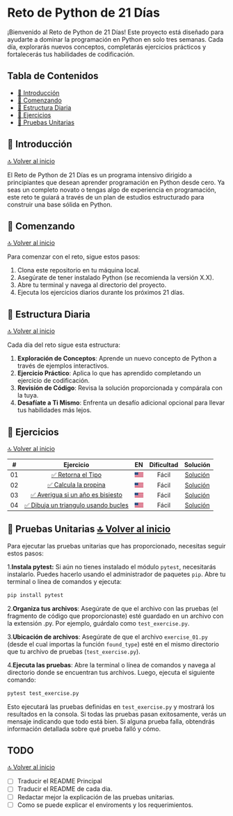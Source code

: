 <a name="top"></a>
# Reto de Python de 21 Días

¡Bienvenido al Reto de Python de 21 Días! Este proyecto está diseñado para ayudarte a dominar la programación en Python en solo tres semanas. Cada día, explorarás nuevos conceptos, completarás ejercicios prácticos y fortalecerás tus habilidades de codificación.

## Tabla de Contenidos

- [📖 Introducción](#-introducción)
- [🚀 Comenzando](#-comenzando)
- [📅 Estructura Diaria](#-estructura-diaria)
- [💪 Ejercicios](#-ejercicios)
- [🧪 Pruebas Unitarias](#-pruebas-unitarias)

## 📖 Introducción
[🔝 Volver al inicio](#top)

El Reto de Python de 21 Días es un programa intensivo dirigido a principiantes que desean aprender programación en Python desde cero. Ya seas un completo novato o tengas algo de experiencia en programación, este reto te guiará a través de un plan de estudios estructurado para construir una base sólida en Python.

## 🚀 Comenzando
[🔝 Volver al inicio](#top)

Para comenzar con el reto, sigue estos pasos:

1. Clona este repositorio en tu máquina local.
2. Asegúrate de tener instalado Python (se recomienda la versión X.X).
3. Abre tu terminal y navega al directorio del proyecto.
4. Ejecuta los ejercicios diarios durante los próximos 21 días.

## 📅 Estructura Diaria
[🔝 Volver al inicio](#top)

Cada día del reto sigue esta estructura:

1. **Exploración de Conceptos**: Aprende un nuevo concepto de Python a través de ejemplos interactivos.
2. **Ejercicio Práctico**: Aplica lo que has aprendido completando un ejercicio de codificación.
3. **Revisión de Código**: Revisa la solución proporcionada y compárala con la tuya.
4. **Desafíate a Ti Mismo**: Enfrenta un desafío adicional opcional para llevar tus habilidades más lejos.

## 💪 Ejercicios
[🔝 Volver al inicio](#top)

|  #  |                                       Ejercicio                        |  EN  | Dificultad |               Solución                  |
| :-: | :--------------------------------------------------------------------: | :--: | :--------: | :-------------------------------------: |
| 01  | [✅ Retorna el Tipo](./day_01/README.es.md) | [![Ingles](./assets/flag_us.png)](./day_01/README.md) | Fácil  | [Solución](./day_01/exercise_01.py) |
| 02  | [✅ Calcula la propina](./day_02/README.es.md) | [![Ingles](./assets/flag_us.png)](./day_02/README.md) | Fácil  | [Solución](./day_02/exercise_02.py) |
| 03  | [✅ Averigua si un año es bisiesto](./day_03/README.es.md) | [![Ingles](./assets/flag_us.png)](./day_03/README.md) | Fácil  | [Solución](./day_03/exercise_03.py) |
| 04  | [✅ Dibuja un triangulo usando bucles](./day_04/README.es.md) | [![Ingles](./assets/flag_us.png)](./day_03/README.md) | Fácil  | [Solución](./day_03/exercise_04.py) |

## 🧪 Pruebas Unitarias [🔝 Volver al inicio](#top)


Para ejecutar las pruebas unitarias que has proporcionado, necesitas seguir estos pasos:

1.**Instala pytest:** Si aún no tienes instalado el módulo `pytest`, necesitarás instalarlo. Puedes hacerlo usando el administrador de paquetes `pip`. Abre tu terminal o línea de comandos y ejecuta:

```bash
pip install pytest
```

2.**Organiza tus archivos**: Asegúrate de que el archivo con las pruebas (el fragmento de código que proporcionaste) esté guardado en un archivo con la extensión .py. Por ejemplo, guárdalo como `test_exercise.py`.

3.**Ubicación de archivos**: Asegúrate de que el archivo `exercise_01.py` (desde el cual importas la función `found_type`) esté en el mismo directorio que tu archivo de pruebas (`test_exercise.py`).

4.**Ejecuta las pruebas**: Abre la terminal o línea de comandos y navega al directorio donde se encuentran tus archivos. Luego, ejecuta el siguiente comando:

```bash
pytest test_exercise.py
```

Esto ejecutará las pruebas definidas en `test_exercise.py` y mostrará los resultados en la consola. Si todas las pruebas pasan exitosamente, verás un mensaje indicando que todo está bien. Si alguna prueba falla, obtendrás información detallada sobre qué prueba falló y cómo.

## TODO
[🔝 Volver al inicio](#top)

- [ ] Traducir el README Principal
- [ ] Traducir el README de cada dia.
- [ ] Redactar mejor la explicación de las pruebas unitarias.
- [ ] Como se puede explicar el enviroments y los requerimientos.
